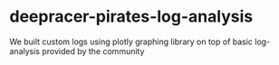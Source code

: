 # deepracer-pirates-log-analysis
We built custom logs using plotly graphing library on top of basic log-analysis provided by the community

